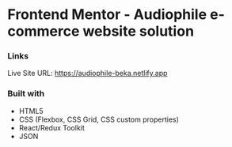 # Frontend Mentor - Audiophile e-commerce website solution

### Links

Live Site URL: https://audiophile-beka.netlify.app

### Built with

- HTML5
- CSS (Flexbox, CSS Grid, CSS custom properties)
- React/Redux Toolkit
- JSON
